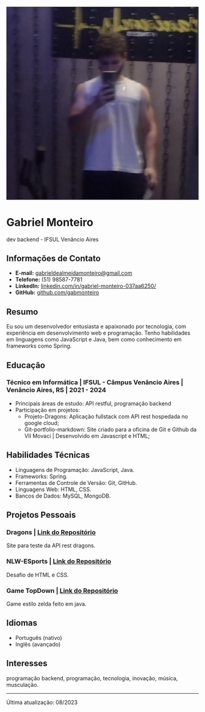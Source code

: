 ![gabrielm.jpg](fotos/gabrielm.png)
# Gabriel Monteiro

dev backend - IFSUL Venâncio Aires
## Informações de Contato

- **E-mail:** gabrieldealmeidamonteiro@gmail.com
- **Telefone:** (51) 98587-7781
- **LinkedIn:** [linkedin.com/in/gabriel-monteiro-037aa6250/](https://www.linkedin.com/in/gabriel-monteiro-037aa6250/)
- **GitHub:** [github.com/gabmonteiro](https://github.com/gabmonteiro)

## Resumo

Eu sou um desenvolvedor entusiasta e apaixonado por tecnologia, com experiência em desenvolvimento web e programação. Tenho habilidades em linguagens como JavaScript e Java, bem como conhecimento em frameworks como Spring.

## Educação

### Técnico em Informática | IFSUL - Câmpus Venâncio Aires | Venâncio Aires, RS | 2021 - 2024

- Principais áreas de estudo: API restful, programação backend
- Participação em projetos:
    - Projeto-Dragons: Aplicação fullstack com API rest hospedada no google cloud;
    - Git-portfolio-markdown: Site criado para a oficina de Git e Github da VII Movaci | Desenvolvido em Javascript e HTML;

## Habilidades Técnicas

- Linguagens de Programação: JavaScript, Java.
- Frameworks: Spring.
- Ferramentas de Controle de Versão: Git, GitHub.
- Linguagens Web: HTML, CSS.
- Bancos de Dados: MySQL, MongoDB.

## Projetos Pessoais

### Dragons | [Link do Repositório](https://github.com/gabmonteiro/site_dragons)

Site para teste da API rest dragons.

### NLW-ESports | [Link do Repositório](https://github.com/gabmonteiro/NLW-Esports)

Desafio de HTML e CSS.

### Game TopDown | [Link do Repositório](https://github.com/gabmonteiro/GameTopDown)

Game estilo zelda feito em java.

## Idiomas

- Português (nativo)
- Inglês (avançado)

## Interesses

programação backend, programação, tecnologia, inovação, música, musculação.

---
Última atualização: 08/2023